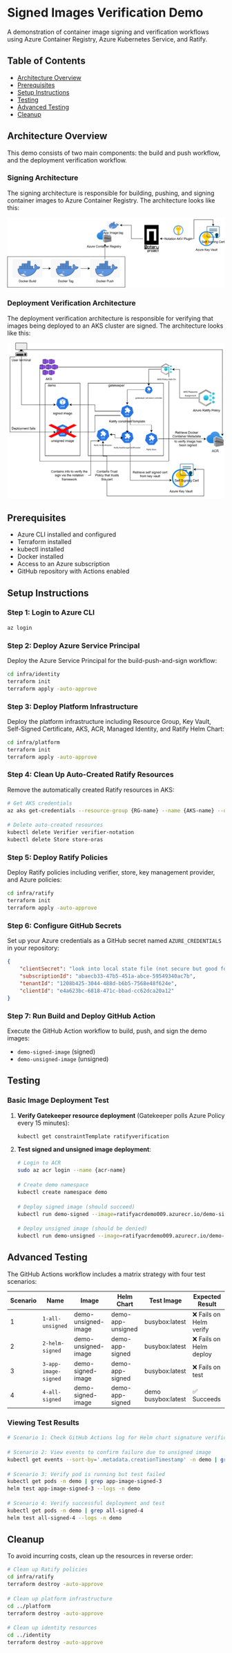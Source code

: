# Signed Images Verification Demo

A demonstration of container image signing and verification workflows using Azure Container Registry, Azure Kubernetes Service, and Ratify.

## Table of Contents

- [Architecture Overview](#architecture-overview)
- [Prerequisites](#prerequisites)
- [Setup Instructions](#setup-instructions)
- [Testing](#testing)
- [Advanced Testing](#advanced-testing)
- [Cleanup](#cleanup)

## Architecture Overview

This demo consists of two main components: the build and push workflow, and the deployment verification workflow.

### Signing Architecture

The signing architecture is responsible for building, pushing, and signing container images to Azure Container Registry. The architecture looks like this:

![Signing Architecture Diagram](docs/signing-architecture.svg)

### Deployment Verification Architecture

The deployment verification architecture is responsible for verifying that images being deployed to an AKS cluster are signed. The architecture looks like this:

![Deployment Verification Architecture Diagram](docs/verification-architecture.svg)

## Prerequisites

- Azure CLI installed and configured
- Terraform installed
- kubectl installed
- Docker installed
- Access to an Azure subscription
- GitHub repository with Actions enabled

## Setup Instructions

### Step 1: Login to Azure CLI

```bash
az login
```

### Step 2: Deploy Azure Service Principal

Deploy the Azure Service Principal for the build-push-and-sign workflow:

```bash
cd infra/identity
terraform init
terraform apply -auto-approve
```

### Step 3: Deploy Platform Infrastructure

Deploy the platform infrastructure including Resource Group, Key Vault, Self-Signed Certificate, AKS, ACR, Managed Identity, and Ratify Helm Chart:

```bash
cd infra/platform
terraform init
terraform apply -auto-approve
```

### Step 4: Clean Up Auto-Created Ratify Resources

Remove the automatically created Ratify resources in AKS:

```bash
# Get AKS credentials
az aks get-credentials --resource-group {RG-name} --name {AKS-name} --overwrite-existing

# Delete auto-created resources
kubectl delete Verifier verifier-notation
kubectl delete Store store-oras
```

### Step 5: Deploy Ratify Policies

Deploy Ratify policies including verifier, store, key management provider, and Azure policies:

```bash
cd infra/ratify
terraform init
terraform apply -auto-approve
```

### Step 6: Configure GitHub Secrets

Set up your Azure credentials as a GitHub secret named `AZURE_CREDENTIALS` in your repository:

```json
{
    "clientSecret": "look into local state file (not secure but good for demo lol)",
    "subscriptionId": "abaecb33-47b5-451a-abce-59549340ac7b",
    "tenantId": "1208b425-3044-488d-b6b5-7568e48f624e",
    "clientId": "e4a623bc-6818-471c-bbad-cc62dca20a12"
}
```

### Step 7: Run Build and Deploy GitHub Action

Execute the GitHub Action workflow to build, push, and sign the demo images:
- `demo-signed-image` (signed)
- `demo-unsigned-image` (unsigned)

## Testing

### Basic Image Deployment Test

1. **Verify Gatekeeper resource deployment** (Gatekeeper polls Azure Policy every 15 minutes):
   ```bash
   kubectl get constraintTemplate ratifyverification
   ```

2. **Test signed and unsigned image deployment**:
   ```bash
   # Login to ACR
   sudo az acr login --name {acr-name}
   
   # Create demo namespace
   kubectl create namespace demo
   
   # Deploy signed image (should succeed)
   kubectl run demo-signed --image=ratifyacrdemo009.azurecr.io/demo-signed-image:latest --namespace demo
   
   # Deploy unsigned image (should be denied)
   kubectl run demo-unsigned --image=ratifyacrdemo009.azurecr.io/demo-unsigned-image:latest --namespace demo
   ```

## Advanced Testing

The GitHub Actions workflow includes a matrix strategy with four test scenarios:

| Scenario | Name | Image | Helm Chart | Test Image | Expected Result |
|----------|------|-------|------------|------------|-----------------|
| 1 | `1-all-unsigned` | demo-unsigned-image | demo-app-unsigned | busybox:latest | ❌ Fails on Helm verify |
| 2 | `2-helm-signed` | demo-unsigned-image | demo-app-signed | busybox:latest | ❌ Fails on Helm deploy |
| 3 | `3-app-image-signed` | demo-signed-image | demo-app-signed | busybox:latest | ❌ Fails on test |
| 4 | `4-all-signed` | demo-signed-image | demo-app-signed | demo busybox:latest | ✅ Succeeds |

### Viewing Test Results

```bash
# Scenario 1: Check GitHub Actions log for Helm chart signature verification failure

# Scenario 2: View events to confirm failure due to unsigned image
kubectl get events --sort-by='.metadata.creationTimestamp' -n demo | grep helm-signed-2

# Scenario 3: Verify pod is running but test failed
kubectl get pods -n demo | grep app-image-signed-3
helm test app-image-signed-3 --logs -n demo

# Scenario 4: Verify successful deployment and test
kubectl get pods -n demo | grep all-signed-4
helm test all-signed-4 --logs -n demo
```

## Cleanup

To avoid incurring costs, clean up the resources in reverse order:

```bash
# Clean up Ratify policies
cd infra/ratify
terraform destroy -auto-approve

# Clean up platform infrastructure
cd ../platform
terraform destroy -auto-approve

# Clean up identity resources
cd ../identity
terraform destroy -auto-approve
```
